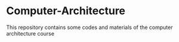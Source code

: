 # Computer-Architecture
This repository contains some codes and materials of the computer architecture course

